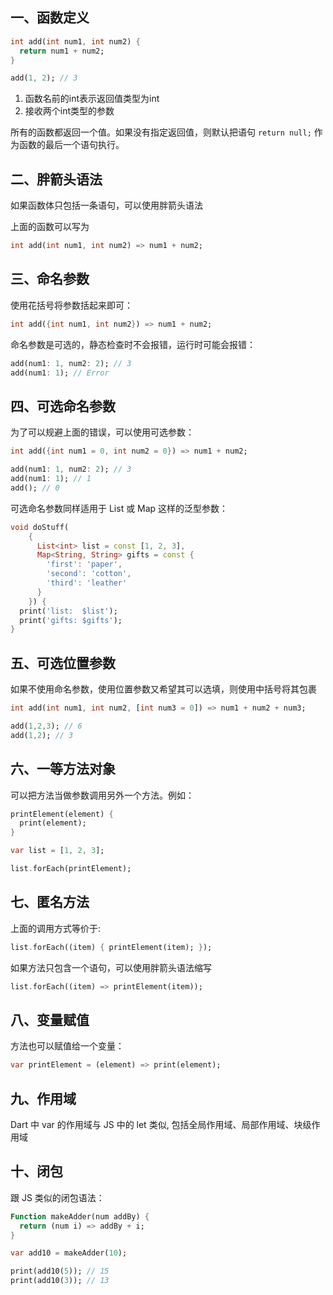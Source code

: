 <a name="2d518350"></a>
## 一、函数定义
```dart
int add(int num1, int num2) {
  return num1 + num2;
}

add(1, 2); // 3
```

1. 函数名前的int表示返回值类型为int
2. 接收两个int类型的参数

所有的函数都返回一个值。如果没有指定返回值，则默认把语句 `return null;` 作为函数的最后一个语句执行。

<a name="4ae0fd94"></a>
## 二、胖箭头语法
如果函数体只包括一条语句，可以使用胖箭头语法

上面的函数可以写为
```dart
int add(int num1, int num2) => num1 + num2;
```

<a name="5c4d100d"></a>
## 三、命名参数
使用花括号将参数括起来即可：
```dart
int add({int num1, int num2}) => num1 + num2;
```

命名参数是可选的，静态检查时不会报错，运行时可能会报错：
```dart
add(num1: 1, num2: 2); // 3
add(num1: 1); // Error
```

<a name="53405fdf"></a>
## 四、可选命名参数
为了可以规避上面的错误，可以使用可选参数：
```dart
int add({int num1 = 0, int num2 = 0}) => num1 + num2;

add(num1: 1, num2: 2); // 3
add(num1: 1); // 1
add(); // 0
```

可选命名参数同样适用于 List 或 Map 这样的泛型参数：
```dart
void doStuff(
    {
      List<int> list = const [1, 2, 3],
      Map<String, String> gifts = const {
        'first': 'paper',
        'second': 'cotton',
        'third': 'leather'
      }
    }) {
  print('list:  $list');
  print('gifts: $gifts');
}
```

<a name="27018a5a"></a>
## 五、可选位置参数
如果不使用命名参数，使用位置参数又希望其可以选填，则使用中括号将其包裹
```dart
int add(int num1, int num2, [int num3 = 0]) => num1 + num2 + num3;

add(1,2,3); // 6
add(1,2); // 3
```

<a name="6f92783b"></a>
## 六、一等方法对象
可以把方法当做参数调用另外一个方法。例如：
```dart
printElement(element) {
  print(element);
}

var list = [1, 2, 3];

list.forEach(printElement);
```

<a name="2e73b610"></a>
## 七、匿名方法
上面的调用方式等价于:
```dart
list.forEach((item) { printElement(item); });
```

如果方法只包含一个语句，可以使用胖箭头语法缩写
```dart
list.forEach((item) => printElement(item));
```

<a name="e22855f5"></a>
## 八、变量赋值
方法也可以赋值给一个变量：
```dart
var printElement = (element) => print(element);
```

<a name="4705b884"></a>
## 九、作用域
Dart 中 var 的作用域与 JS 中的 let 类似, 包括全局作用域、局部作用域、块级作用域

<a name="0edb4c85"></a>
## 十、闭包
跟 JS 类似的闭包语法：
```dart
Function makeAdder(num addBy) {
  return (num i) => addBy + i;
}

var add10 = makeAdder(10);

print(add10(5)); // 15
print(add10(3)); // 13
```

